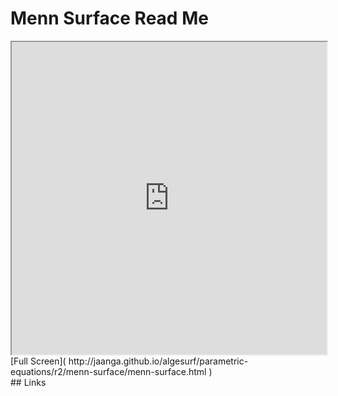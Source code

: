 Menn Surface Read Me
===

<iframe src='http://jaanga.github.io/algesurf/parametric-equations/r2/menn-surface/menn-surface.html' width=100% height=500px >
There is an `iframe` here. It is not visible when viewed on github.com/algesurf. To view, please see 'Project Links' below.
</iframe>
[Full Screen]( http://jaanga.github.io/algesurf/parametric-equations/r2/menn-surface/menn-surface.html )
<br>
## Links 
<http://www.3d-meier.de/tut3/Seite71.html>  
